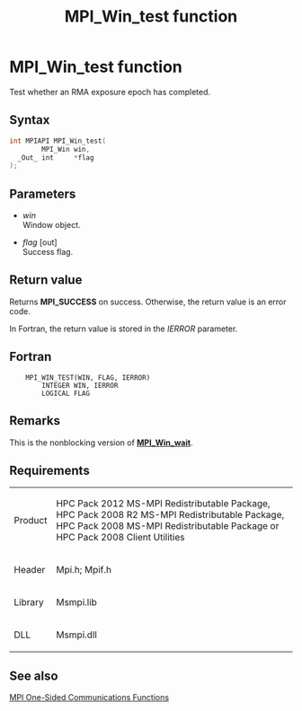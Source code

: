 ﻿---
title: MPI_Win_test function
TOCTitle: MPI_Win_test function
ms:assetid: d43eee70-534a-4f0f-a5cd-fb442a809fe2
ms:mtpsurl: https://msdn.microsoft.com/en-us/library/Dn520615(v=VS.85)
ms:contentKeyID: 59361086
ms.date: 03/28/2018
mtps_version: v=VS.85
f1_keywords:
- MPI_WIN_TEST
- mpif/MPI_Win_test
- mpi/MPI_WIN_TEST
dev_langs:
- C++
- C
---

# MPI\_Win\_test function

Test whether an RMA exposure epoch has completed.

## Syntax

``` c++
int MPIAPI MPI_Win_test(
        MPI_Win win,
  _Out_ int     *flag
);
```

## Parameters

  - *win*  
    Window object.

  - *flag* \[out\]  
    Success flag.

## Return value

Returns **MPI\_SUCCESS** on success. Otherwise, the return value is an error code.

In Fortran, the return value is stored in the *IERROR* parameter.

## Fortran

``` FORTRAN
    MPI_WIN_TEST(WIN, FLAG, IERROR)
        INTEGER WIN, IERROR
        LOGICAL FLAG
```

## Remarks

This is the nonblocking version of [**MPI\_Win\_wait**](mpi-win-wait-function.md).

## Requirements

<table>
<colgroup>
<col  />
<col  />
</colgroup>
<tbody>
<tr class="odd">
<td><p>Product</p></td>
<td><p>HPC Pack 2012 MS-MPI Redistributable Package, HPC Pack 2008 R2 MS-MPI Redistributable Package, HPC Pack 2008 MS-MPI Redistributable Package or HPC Pack 2008 Client Utilities</p></td>
</tr>
<tr class="even">
<td><p>Header</p></td>
<td>Mpi.h;
Mpif.h</td>
</tr>
<tr class="odd">
<td><p>Library</p></td>
<td>Msmpi.lib</td>
</tr>
<tr class="even">
<td><p>DLL</p></td>
<td>Msmpi.dll</td>
</tr>
</tbody>
</table>


## See also

[MPI One-Sided Communications Functions](mpi-one-sided-communications-functions.md)

